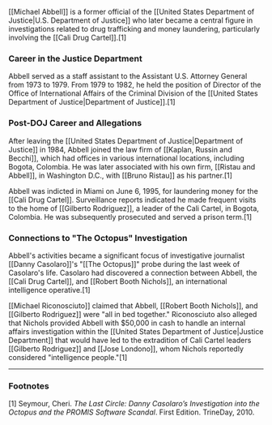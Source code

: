 [[Michael Abbell]] is a former official of the [[United States Department of Justice|U.S. Department of Justice]] who later became a central figure in investigations related to drug trafficking and money laundering, particularly involving the [[Cali Drug Cartel]].[1]

### Career in the Justice Department

Abbell served as a staff assistant to the Assistant U.S. Attorney General from 1973 to 1979. From 1979 to 1982, he held the position of Director of the Office of International Affairs of the Criminal Division of the [[United States Department of Justice|Department of Justice]].[1]

### Post-DOJ Career and Allegations

After leaving the [[United States Department of Justice|Department of Justice]] in 1984, Abbell joined the law firm of [[Kaplan, Russin and Becchi]], which had offices in various international locations, including Bogota, Colombia. He was later associated with his own firm, [[Ristau and Abbell]], in Washington D.C., with [[Bruno Ristau]] as his partner.[1]

Abbell was indicted in Miami on June 6, 1995, for laundering money for the [[Cali Drug Cartel]]. Surveillance reports indicated he made frequent visits to the home of [[Gilberto Rodriguez]], a leader of the Cali Cartel, in Bogota, Colombia. He was subsequently prosecuted and served a prison term.[1]

### Connections to "The Octopus" Investigation

Abbell's activities became a significant focus of investigative journalist [[Danny Casolaro]]'s "[[The Octopus]]" probe during the last week of Casolaro's life. Casolaro had discovered a connection between Abbell, the [[Cali Drug Cartel]], and [[Robert Booth Nichols]], an international intelligence operative.[1]

[[Michael Riconosciuto]] claimed that Abbell, [[Robert Booth Nichols]], and [[Gilberto Rodriguez]] were "all in bed together." Riconosciuto also alleged that Nichols provided Abbell with $50,000 in cash to handle an internal affairs investigation within the [[United States Department of Justice|Justice Department]] that would have led to the extradition of Cali Cartel leaders [[Gilberto Rodriguez]] and [[Jose Londono]], whom Nichols reportedly considered "intelligence people."[1]

---
### Footnotes
[1] Seymour, Cheri. *The Last Circle: Danny Casolaro’s Investigation into the Octopus and the PROMIS Software Scandal*. First Edition. TrineDay, 2010.